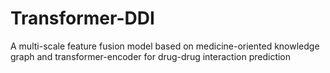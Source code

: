 # Transformer-DDI
A multi-scale feature fusion model based on medicine-oriented knowledge graph and transformer-encoder for drug-drug interaction prediction
